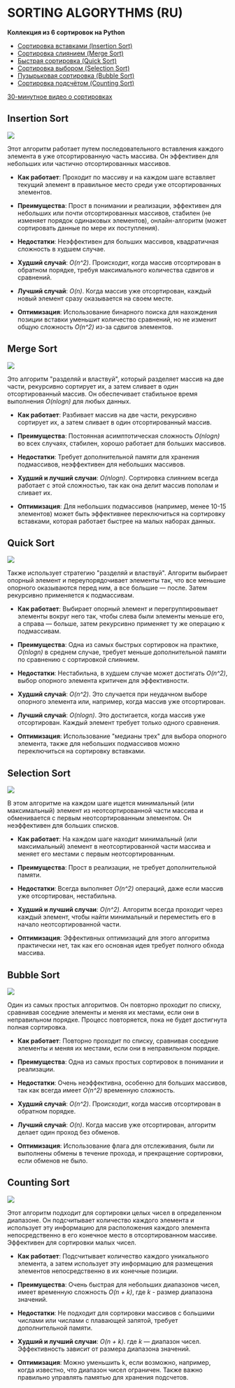 # SORTING ALGORYTHMS (RU)

**Коллекция из 6 сортировок на Python**

- [Сортировка вставками (Insertion Sort)](#insertion-sort)
- [Сортировка слиянием (Merge Sort)](#merge-sort)
- [Быстрая сортировка (Quick Sort)](#quick-sort)
- [Сортировка выбором (Selection Sort)](#selection-sort)
- [Пузырьковая сортировка (Bubble Sort)](#bubble-sort)
- [Сортировка подсчётом (Counting Sort)](#counting-sort)


[30-минутное видео о сортировках](https://youtu.be/AAwYzYkjNTg?si=TDYWvKjHMImBr2_s)

## Insertion Sort
![](for_a_readme/INS.gif)

Этот алгоритм работает путем последовательного вставления
каждого элемента в уже отсортированную часть массива.
Он эффективен для небольших или частично отсортированных массивов.

 - **Как работает**: Проходит по массиву и на каждом шаге вставляет текущий элемент в правильное место среди уже отсортированных элементов.
 - **Преимущества**: Прост в понимании и реализации, эффективен для небольших или почти отсортированных массивов, стабилен (не изменяет порядок одинаковых элементов), онлайн-алгоритм (может сортировать данные по мере их поступления).
 - **Недостатки**: Неэффективен для больших массивов, квадратичная сложность в худшем случае.


 - **Худший случай**: *O(n^2)*. Происходит, когда массив отсортирован в обратном порядке, требуя максимального количества сдвигов и сравнений.
 - **Лучший случай**: *O(n)*. Когда массив уже отсортирован, каждый новый элемент сразу оказывается на своем месте.
 - **Оптимизация**: Использование бинарного поиска для нахождения позиции вставки уменьшит количество сравнений, но не изменит общую сложность *O(n^2)* из-за сдвигов элементов.

## Merge Sort
![](for_a_readme/MRG.gif)

Это алгоритм "разделяй и властвуй", который разделяет массив на две части, 
рекурсивно сортирует их, а затем сливает в один отсортированный массив.
Он обеспечивает стабильное время выполнения *O(nlogn)* для любых данных.
 - **Как работает**: Разбивает массив на две части, рекурсивно сортирует их, а затем сливает в один отсортированный массив.
 - **Преимущества**: Постоянная асимптотическая сложность *O(nlogn)* во всех случаях, стабилен, хорошо работает для больших массивов.
 - **Недостатки**: Требует дополнительной памяти для хранения подмассивов, неэффективен для небольших массивов.


 - **Худший и лучший случаи**: *O(nlogn)*. Сортировка слиянием всегда работает с этой сложностью, так как она делит массив пополам и сливает их.
 - **Оптимизация**: Для небольших подмассивов (например, менее 10-15 элементов) может быть эффективнее переключиться на сортировку вставками, которая работает быстрее на малых наборах данных.

## Quick Sort
![](for_a_readme/QCK.gif)

Также использует стратегию "разделяй и властвуй". Алгоритм выбирает опорный элемент и переупорядочивает элементы так,
что все меньшие опорного оказываются перед ним, а все большие — после. Затем рекурсивно применяется к подмассивам.

 - **Как работает**: Выбирает опорный элемент и перегруппировывает элементы вокруг него так, чтобы слева были элементы меньше его, а справа — больше, затем рекурсивно применяет ту же операцию к подмассивам.
 - **Преимущества**: Одна из самых быстрых сортировок на практике, *O(nlogn)* в среднем случае, требует меньше дополнительной памяти по сравнению с сортировкой слиянием.
 - **Недостатки**: Нестабильна, в худшем случае может достигать *O(n^2)*, выбор опорного элемента критичен для эффективности.


 - **Худший случай**: *O(n^2)*. Это случается при неудачном выборе опорного элемента или, например, когда массив уже отсортирован.
 - **Лучший случай**: *O(nlogn)*. Это достигается, когда массив уже отсортирован. Каждый элемент требует только одного сравнения.
 - **Оптимизация**: Использование "медианы трех" для выбора опорного элемента, также для небольших подмассивов можно переключиться на сортировку вставками.

## Selection Sort
![](for_a_readme/SLC.gif)

В этом алгоритме на каждом шаге ищется минимальный (или максимальный) элемент из неотсортированной части массива 
и обменивается с первым неотсортированным элементом. Он неэффективен для больших списков.

 - **Как работает**: На каждом шаге находит минимальный (или максимальный) элемент в неотсортированной части массива и меняет его местами с первым неотсортированным.
 - **Преимущества**: Прост в реализации, не требует дополнительной памяти.
 - **Недостатки**: Всегда выполняет *O(n^2)* операций, даже если массив уже отсортирован, нестабильна.


 - **Худший и лучший случаи**: *O(n^2)*. Алгоритм всегда проходит через каждый элемент, чтобы найти минимальный и переместить его в начало неотсортированной части.
 - **Оптимизация**: Эффективных оптимизаций для этого алгоритма практически нет, так как его основная идея требует полного обхода массива.

## Bubble Sort
![](for_a_readme/BBL.gif)

Один из самых простых алгоритмов. Он повторно проходит по списку, сравнивая соседние элементы и меняя их местами,
если они в неправильном порядке. Процесс повторяется, пока не будет достигнута полная сортировка.

 - **Как работает**: Повторно проходит по списку, сравнивая соседние элементы и меняя их местами, если они в неправильном порядке.
 - **Преимущества**: Одна из самых простых сортировок в понимании и реализации.
 - **Недостатки**: Очень неэффективна, особенно для больших массивов, так как всегда имеет *O(n^2)* временную сложность.


 - **Худший случай**: *O(n^2)*. Происходит, когда массив отсортирован в обратном порядке.
 - **Лучший случай**: *O(n)*. Когда массив уже отсортирован, алгоритм делает один проход без обменов.
 - **Оптимизация**: Использование флага для отслеживания, были ли выполнены обмены в течение прохода, и прекращение сортировки, если обменов не было.

## Counting Sort
![](for_a_readme/CNT.gif)

Этот алгоритм подходит для сортировки целых чисел в определенном диапазоне. Он подсчитывает количество каждого элемента
и использует эту информацию для расположения каждого элемента непосредственно в его конечное место в 
отсортированном массиве. Эффективен для сортировки малых чисел.

 - **Как работает**: Подсчитывает количество каждого уникального элемента, а затем использует эту информацию для размещения элементов непосредственно в их конечные позиции.
 - **Преимущества**: Очень быстрая для небольших диапазонов чисел, имеет временную сложность *O(n + k)*, где *k* - размер диапазона значений.
 - **Недостатки**: Не подходит для сортировки массивов с большими числами или числами с плавающей запятой, требует дополнительной памяти.


 - **Худший и лучший случаи**: *O(n + k)*. где *k* — диапазон чисел. Эффективность зависит от размера диапазона значений.
 - **Оптимизация**: Можно уменьшить k, если возможно, например, когда известно, что диапазон чисел ограничен. Также важно правильно управлять памятью для хранения подсчетов.
